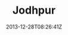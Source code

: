 ---
title: "Jodhpur"
date: 2013-12-28T08:26:41Z
draft: false
description: ""
hasGallery: true
type: post
region: "South Asia"
country: "India"
thumbnail: "jodhpur-2.jpg"
---